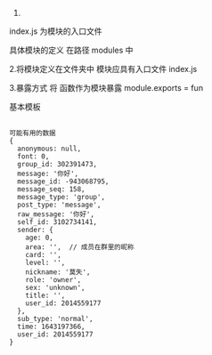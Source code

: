 1.
index.js 为模块的入口文件

具体模块的定义 在路径 modules 中


2.将模块定义在文件夹中
模块应具有入口文件 index.js

3.暴露方式
将 函数作为模块暴露
module.exports = fun

基本模板
```

可能有用的数据
{
  anonymous: null,       
  font: 0,
  group_id: 302391473,   
  message: '你好',       
  message_id: -943068795,
  message_seq: 158,      
  message_type: 'group',
  post_type: 'message',
  raw_message: '你好',
  self_id: 3102734141,
  sender: {
    age: 0,
    area: '',  // 成员在群里的昵称
    card: '',
    level: '',
    nickname: '莫失',
    role: 'owner',
    sex: 'unknown',
    title: '',
    user_id: 2014559177
  },
  sub_type: 'normal',
  time: 1643197366,
  user_id: 2014559177
}